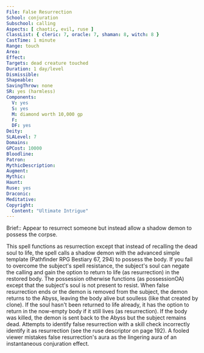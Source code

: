 ```yaml
---
File: False Resurrection
School: conjuration
Subschool: calling
Aspects: [ chaotic, evil, ruse ]
ClassList: { cleric: 7, oracle: 7, shaman: 8, witch: 8 }
CastTime: 1 minute
Range: touch
Area: 
Effect: 
Targets: dead creature touched
Duration: 1 day/level
Dismissible: 
Shapeable: 
SavingThrow: none
SR: yes (harmless)
Components:
  V: yes
  S: yes
  M: diamond worth 10,000 gp
  F: 
  DF: yes
Deity: 
SLALevel: 7
Domains: 
GPCost: 10000
Bloodline: 
Patron: 
MythicDescription: 
Augment: 
Mythic: 
Haunt: 
Ruse: yes
Draconic: 
Meditative: 
Copyright:
  Content: "Ultimate Intrigue"
---
```

Brief:: Appear to resurrect someone but instead allow a shadow demon to possess the corpse.

This spell functions as resurrection except that instead of recalling the dead soul to life, the spell calls a shadow demon with the advanced simple template (Pathfinder RPG Bestiary 67, 294) to possess the body. If you fail to overcome the subject's spell resistance, the subject's soul can negate the calling and gain the option to return to life (as resurrection) in the restored body. The possession otherwise functions (as possessionOA) except that the subject's soul is not present to resist. When false resurrection ends or the demon is removed from the subject, the demon returns to the Abyss, leaving the body alive but soulless (like that created by clone). If the soul hasn't been returned to life already, it has the option to return in the now-empty body if it still lives (as resurrection). If the body was killed, the demon is sent back to the Abyss but the subject remains dead.  Attempts to identify false resurrection with a skill check incorrectly identify it as resurrection (see the ruse descriptor on page 192). A fooled viewer mistakes false resurrection's aura as the lingering aura of an instantaneous conjuration effect.
